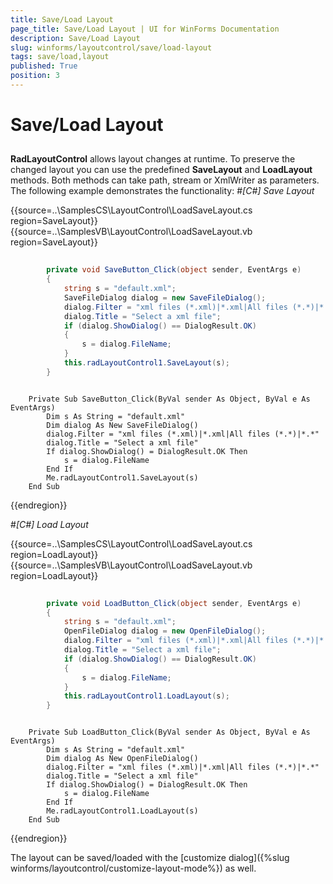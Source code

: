 ```yaml
---
title: Save/Load Layout
page_title: Save/Load Layout | UI for WinForms Documentation
description: Save/Load Layout
slug: winforms/layoutcontrol/save/load-layout
tags: save/load,layout
published: True
position: 3
---
```


# Save/Load Layout



## 

__RadLayoutControl__ allows layout changes at runtime. To preserve the changed layout you can use the predefined
          __SaveLayout__ and __LoadLayout__ methods. Both methods can take path, stream or XmlWriter as parameters.
          The following example demonstrates the functionality:
        #_[C#] Save Layout_

	



{{source=..\SamplesCS\LayoutControl\LoadSaveLayout.cs region=SaveLayout}} 
{{source=..\SamplesVB\LayoutControl\LoadSaveLayout.vb region=SaveLayout}} 

````C#
        
        private void SaveButton_Click(object sender, EventArgs e)
        {
            string s = "default.xml";
            SaveFileDialog dialog = new SaveFileDialog();
            dialog.Filter = "xml files (*.xml)|*.xml|All files (*.*)|*.*";
            dialog.Title = "Select a xml file";
            if (dialog.ShowDialog() == DialogResult.OK)
            {
                s = dialog.FileName;
            }
            this.radLayoutControl1.SaveLayout(s);
        }
````
````VB.NET

    Private Sub SaveButton_Click(ByVal sender As Object, ByVal e As EventArgs)
        Dim s As String = "default.xml"
        Dim dialog As New SaveFileDialog()
        dialog.Filter = "xml files (*.xml)|*.xml|All files (*.*)|*.*"
        dialog.Title = "Select a xml file"
        If dialog.ShowDialog() = DialogResult.OK Then
            s = dialog.FileName
        End If
        Me.radLayoutControl1.SaveLayout(s)
    End Sub
````

{{endregion}} 


#_[C#] Load Layout_

	



{{source=..\SamplesCS\LayoutControl\LoadSaveLayout.cs region=LoadLayout}} 
{{source=..\SamplesVB\LayoutControl\LoadSaveLayout.vb region=LoadLayout}} 

````C#
            
        private void LoadButton_Click(object sender, EventArgs e)
        {
            string s = "default.xml";
            OpenFileDialog dialog = new OpenFileDialog();
            dialog.Filter = "xml files (*.xml)|*.xml|All files (*.*)|*.*";
            dialog.Title = "Select a xml file";
            if (dialog.ShowDialog() == DialogResult.OK)
            {
                s = dialog.FileName;
            }
            this.radLayoutControl1.LoadLayout(s);
        }
````
````VB.NET

    Private Sub LoadButton_Click(ByVal sender As Object, ByVal e As EventArgs)
        Dim s As String = "default.xml"
        Dim dialog As New OpenFileDialog()
        dialog.Filter = "xml files (*.xml)|*.xml|All files (*.*)|*.*"
        dialog.Title = "Select a xml file"
        If dialog.ShowDialog() = DialogResult.OK Then
            s = dialog.FileName
        End If
        Me.radLayoutControl1.LoadLayout(s)
    End Sub
````

{{endregion}} 




The layout can be saved/loaded with the [customize dialog]({%slug winforms/layoutcontrol/customize-layout-mode%}) as well.
      

